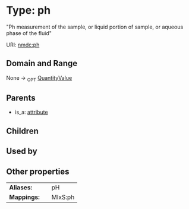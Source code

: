 
# Type: ph


"Ph measurement of the sample, or liquid portion of sample, or aqueous phase of the fluid"

URI: [nmdc:ph](https://microbiomedata/meta/ph)


## Domain and Range

None ->  <sub>OPT</sub> [QuantityValue](QuantityValue.md)

## Parents

 *  is_a: [attribute](attribute.md)

## Children


## Used by


## Other properties

|  |  |  |
| --- | --- | --- |
| **Aliases:** | | pH |
| **Mappings:** | | MIxS:ph |

